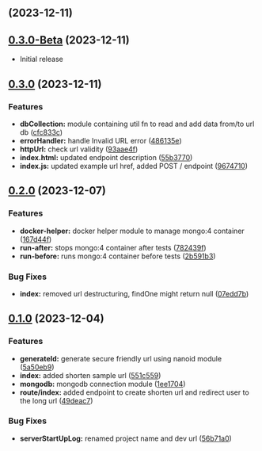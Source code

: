 ## (2023-12-11)

## [0.3.0-Beta](https://github.com/zhid0399123/shorten/compare/0.2.0...0.3.0) (2023-12-11)

- Initial release

## [0.3.0](https://github.com/zhid0399123/shorten/compare/0.2.0...0.3.0) (2023-12-11)

### Features

- **dbCollection:** module containing util fn to read and add data from/to url db ([cfc833c](https://github.com/zhid0399123/shorten/commit/cfc833c6ff8ac347a02f484646c948f9473427b1))
- **errorHandler:** handle Invalid URL error ([486135e](https://github.com/zhid0399123/shorten/commit/486135edc1a058f2fa3b9d4db3e9c02905d24c0b))
- **httpUrl:** check url validity ([93aae4f](https://github.com/zhid0399123/shorten/commit/93aae4f945f08cdcc8a6c69ee0690610487c2135))
- **index.html:** updated endpoint description ([55b3770](https://github.com/zhid0399123/shorten/commit/55b3770275a0d288d8ed6381c78a581108f54498))
- **index.js:** updated example url href, added POST / endpoint ([9674710](https://github.com/zhid0399123/shorten/commit/967471040359d5154d60a867a4ea90cc7a6c5048))

## [0.2.0](https://github.com/zhid0399123/shorten/compare/0.1.0...0.2.0) (2023-12-07)

### Features

- **docker-helper:** docker helper module to manage mongo:4 container ([167d44f](https://github.com/zhid0399123/shorten/commit/167d44fad90c94d7b20cd7d9fcf2c4baa0f08848))
- **run-after:** stops mongo:4 container after tests ([782439f](https://github.com/zhid0399123/shorten/commit/782439fa9e3d7a60806410dac736ecb178f08574))
- **run-before:** runs mongo:4 container before tests ([2b591b3](https://github.com/zhid0399123/shorten/commit/2b591b37c01c4c53f6119772024258fdae8b04c7))

### Bug Fixes

- **index:** removed url destructuring, findOne might return null ([07edd7b](https://github.com/zhid0399123/shorten/commit/07edd7b5c236d15b948465994a8f8e83062b7076))

## [0.1.0](https://github.com/zhid0399123/shorten/compare/56b71a03318b5116b538a8f52503931e061a0b2d...0.1.0) (2023-12-04)

### Features

- **generateId:** generate secure friendly url using nanoid module ([5a50eb9](https://github.com/zhid0399123/shorten/commit/5a50eb9c6fd73ff324da784ce5aff9a8ec80e53f))
- **index:** added shorten sample url ([551c559](https://github.com/zhid0399123/shorten/commit/551c5596ef59552efd77b5db518f962d07e75238))
- **mongodb:** mongodb connection module ([1ee1704](https://github.com/zhid0399123/shorten/commit/1ee1704977a8e59797ee9ee56872cdada69689a2))
- **route/index:** added endpoint to create shorten url and redirect user to the long url ([49deac7](https://github.com/zhid0399123/shorten/commit/49deac78382f968ea2fb296585d89db99357fc18))

### Bug Fixes

- **serverStartUpLog:** renamed project name and dev url ([56b71a0](https://github.com/zhid0399123/shorten/commit/56b71a03318b5116b538a8f52503931e061a0b2d))
